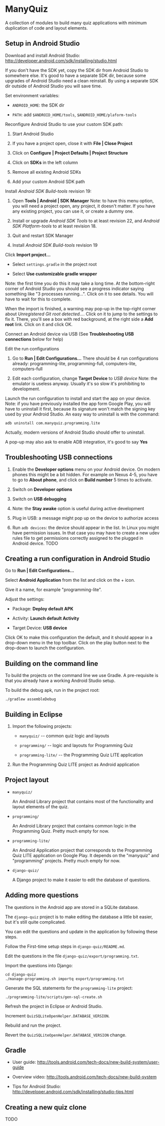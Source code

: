 ManyQuiz
========

A collection of modules to build many quiz applications
with minimum duplication of code and layout elements.


Setup in Android Studio
-----------------------

Download and install Android Studio:
http://developer.android.com/sdk/installing/studio.html

If you don't have the SDK yet, copy the SDK dir from Android Studio
to somewhere else. It's good to have a separate SDK dir, because
some upgrades of Android Studio need a clean reinstall. By using a
separate SDK dir outside of Android Studio you will save time.

Set environment variables:

- `ANDROID_HOME`: the SDK dir

- `PATH`: add `$ANDROID_HOME/tools`, `$ANDROID_HOME/plaform-tools`

Reconfigure Android Studio to use your custom SDK path:

1. Start Android Studio

2. If you have a project open, close it with **File | Close Project**

3. Click on **Configure | Project Defaults | Project Structure**

4. Click on **SDKs** in the left column

5. Remove all existing Android SDKs

6. Add your custom Android SDK path

Install *Android SDK Build-tools* revision 19:

1. Open **Tools | Android | SDK Manager**
   Note: to have this menu option, you will need a project open,
   any project, it doesn't matter. If you have any existing project,
   you can use it, or create a dummy one.

2. Install or upgrade *Android SDK Tools* to at least revision 22,
   and *Android SDK Platform-tools* to at least revision 18.

3. Quit and restart SDK Manager

4. Install *Android SDK Build-tools* revision 19

Click **Import project...**

- Select `settings.gradle` in the project root

- Select **Use customizable gradle wrapper**

Note: the first time you do this it may take a long time.
At the bottom-right corner of Android Studio you should see a
progress indicator saying something like "3 processes running...".
Click on it to see details. You will have to wait for this to complete.

When the import is finished, a warning may pop-up in the top-right
corner about *Unregistered Git root detected...*. Click on it to jump
to the settings to fix it. There, you'll see a box with red background,
at the right side a **Add root** link. Click on it and click OK.

Connect an Android device via USB
(See **Troubleshooting USB connections** below for help)

Edit the run configurations

1. Go to **Run | Edit Configurations...**
   There should be 4 run configurations already: programming-lite,
   programming-full, computers-lite, computers-full

2. Edit each configuration, change **Target Device** to *USB device*
   Note: the emulator is useless anyway. Usually it's so slow it's
   prohibiting to development.

Launch the run configuration to install and start the app on your device.
Note: if you have previously installed the app form Google Play,
you will have to uninstall it first, because its signature won't match
the signing key used by your Android Studio.
An easy way to uninstall is with the command:

    adb uninstall com.manyquiz.programming.lite

Actually, modern versions of Android Studio should offer to uninstall.

A pop-up may also ask to enable ADB integration, it's good to say **Yes**


Troubleshooting USB connections
-------------------------------

1. Enable the **Developer options** menu on your Android device.
   On modern phones this might be a bit hidden. For example on Nexus 4-5,
   you have to go to **About phone**, and click on **Build number** 5 times
   to activate.

2. Switch on **Developer options**

3. Switch on **USB debugging**

4. Note: the **Stay awake** option is useful during active development

5. Plug in USB: a message might pop up on the device to authorize access

6. Run `adb devices`: the device should appear in the list.
   In Linux you might have permission issues. In that case you may have
   to create a new udev rules file to get permissions correctly assigned
   to the plugged in Android device.
   TODO


Creating a run configuration in Android Studio
----------------------------------------------

Go to **Run | Edit Configurations...**

Select **Android Application** from the list and click on the + icon.

Give it a name, for example "programming-lite".

Adjust the settings:

- Package: **Deploy default APK**

- Activity: **Launch default Activity**

- Target Device: **USB device**

Click OK to make this configuration the default, and it should
appear in a drop-down menu in the top toolbar.
Click on the play button next to the drop-down to launch the configuration.


Building on the command line
----------------------------

To build the projects on the command line we use Gradle.
A pre-requisite is that you already have a working Android Studio setup.

To build the debug apk, run in the project root:

    ./gradlew assembleDebug


Building in Eclipse
-------------------

1. Import the following projects:

    - `manyquiz/` -- common quiz logic and layouts

    - `programming/` -- logic and layouts for Programming Quiz

    - `programming-lite/` -- the Programming Quiz LITE application

2. Run the Programming Quiz LITE project as Android application


Project layout
--------------

- `manyquiz/`

  An Android Library project that contains most of the
  functionality and layout elements of the quiz.

- `programming/`

  An Android Library project that contains common
  logic in the Programming Quiz.
  Pretty much empty for now.

- `programming-lite/`

  An Android Application project that corresponds to the
  Programming Quiz LITE application on Google Play.
  It depends on the "manyquiz" and "programming" projects.
  Pretty much empty for now.

- `django-quiz/`

  A Django project to make it easier to edit the database
  of questions.


Adding more questions
---------------------
The questions in the Android app are stored in a SQLite database.

The `django-quiz` project is to make editing the database a little
bit easier, but it's still quite complicated.

You can edit the questions and update in the application by
following these steps.

Follow the First-time setup steps in `django-quiz/README.md`.

Edit the questions in the file `django-quiz/export/programming.txt`.

Import the questions into Django:

    cd django-quiz
    ./manage-programming.sh importq export/programming.txt

Generate the SQL statements for the `programming-lite` project:

    ./programming-lite/scripts/gen-sql-create.sh

Refresh the project in Eclipse or Android Studio.

Increment `QuizSQLiteOpenHelper.DATABASE_VERSION`.

Rebuild and run the project.

Revert the `QuizSQLiteOpenHelper.DATABASE_VERSION` change.


Gradle
------

- User guide: http://tools.android.com/tech-docs/new-build-system/user-guide

- Overview video: http://tools.android.com/tech-docs/new-build-system

- Tips for Android Studio: http://developer.android.com/sdk/installing/studio-tips.html


Creating a new quiz clone
-------------------------

TODO
